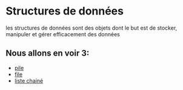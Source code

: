 # Structures de données
les structures de données sont des objets dont le but est de stocker, manipuler et gérer efficacement des données
## Nous allons en voir 3:

- [pile](pile.md)
- [file](file.md)
- [liste chainé](liste.md)